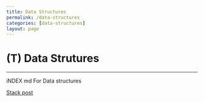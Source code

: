 ```yaml
---
title: Data Structures
permalink: /data-structures
categories: [data-structures]
layout: page
---
```


# (T) Data Strutures

---
iNDEX md For Data structures

[Stack post](./stack/Stack_Python.md)